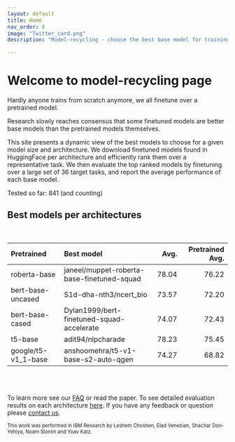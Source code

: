 ```yaml
---
layout: default
title: Home
nav_order: 0
image: "Twitter_card.png"
description: "Model-recycling - choose the best base model for training your task. A comprehensive comparision of finetuned models from HuggingFace hub as base models for further finetuning on new tasks. "

---
```

# Welcome to model-recycling page

Hardly anyone trains from scratch anymore, we all finetune over a pretrained model. 

Research slowly reaches consensus that some finetuned models are better base models than the pretrained models 
themselves.

This site presents a dynamic view of the best models to choose for a given model size and architecture. We download
 finetuned models found in HuggingFace per architecture and efficiently rank them over a representative task.
 We then evaluate the top ranked models by finetuning over a large set of 36 target tasks, and report the average
 performance of each base model.

Tested so far: 841 (and counting)
## Best models per architectures
<br>

| Pretrained          | Best model                                 |   Avg. |   Pretrained Avg. |
|:--------------------|:-------------------------------------------|-------:|------------------:|
| roberta-base        | janeel/muppet-roberta-base-finetuned-squad |  78.04 |             76.22 |
| bert-base-uncased   | S1d-dha-nth3/ncert_bio                     |  73.57 |             72.20 |
| bert-base-cased     | Dylan1999/bert-finetuned-squad-accelerate  |  74.07 |             72.43 |
| t5-base             | adit94/nlpcharade                          |  78.23 |             75.45 |
| google/t5-v1_1-base | anshoomehra/t5-v1-base-s2-auto-qgen        |  74.27 |             68.82 |

<br>
<br>

To learn more see our [FAQ](faq) or read the paper.  To see detailed evaluation results on each architecture [here](Rankings).
If you have any feedback or question please [contact us](contact_us).

<span style="font-size:0.8em;">This work was performed in IBM Research by Leshem Choshen, Elad Venezian, Shachar Don-Yehiya, Noam Slonim and Yoav Katz.</span>
